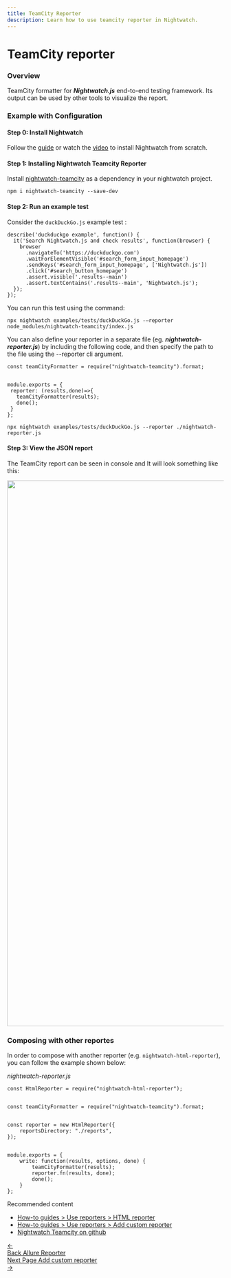 ```yaml
---
title: TeamCity Reporter
description: Learn how to use teamcity reporter in Nightwatch.
---
```


<div class="page-header"><h1>TeamCity reporter</h1></div>

### Overview
TeamCity formatter for ***Nightwatch.js*** end-to-end testing framework. Its output can be used by other tools to visualize the report. 

### Example with Configuration

#### Step 0: Install Nightwatch
Follow the [guide](https://nightwatchjs.org/guide/quickstarts/create-and-run-a-nightwatch-test.html#guide-container) or watch the [video](​​https://vimeo.com/714406223) to install Nightwatch from scratch.

#### Step 1: Installing Nightwatch Teamcity Reporter
Install [nightwatch-teamcity](https://www.npmjs.com/package/nightwatch-teamcity) as a dependency in your nightwatch project.

<div class="sample-test"><pre><code class="language-bash">npm i nightwatch-teamcity --save-dev</code></pre></div>


#### Step 2: Run an example test
Consider the `duckDuckGo.js` example test :
<pre class="line-numbers"><code class="language-javascript">describe('duckduckgo example', function() {
  it('Search Nightwatch.js and check results', function(browser) {
    browser
      .navigateTo('https://duckduckgo.com')
      .waitForElementVisible('#search_form_input_homepage')
      .sendKeys('#search_form_input_homepage', ['Nightwatch.js'])
      .click('#search_button_homepage')
      .assert.visible('.results--main')
      .assert.textContains('.results--main', 'Nightwatch.js');
  }); 
});</code></pre>

You can run this test using the command:

<div class="sample-test"><pre><code class="language-bash">npx nightwatch examples/tests/duckDuckGo.js -–reporter node_modules/nightwatch-teamcity/index.js</code></pre></div>


You can also define your reporter in a separate file (eg. ***nightwatch-reporter.js***) by including the following code, and then specify the path to the file using the --reporter cli argument.

<pre class="line-numbers"><code class="language-javascript">const teamCityFormatter = require("nightwatch-teamcity").format;
<br>
module.exports = {
 reporter: (results,done)=>{
   teamCityFormatter(results);
   done();
 }
};</code></pre>

<div class="sample-test"><pre><code class="language-bash">npx nightwatch examples/tests/duckDuckGo.js --reporter ./nightwatch-reporter.js</code></pre></div>


#### Step 3: View the JSON report
The TeamCity report can be seen in console and It will look something like this:

<img width="1266" src="https://user-images.githubusercontent.com/94462364/184711689-64ba51ea-6aab-408f-8acd-2621b624db61.png">


### Composing with other reportes

In order to compose with another reporter (e.g. `nightwatch-html-reporter`), you can follow the example shown below:

<div class="sample-test"><i>nightwatch-reporter.js</i>
<pre class="line-numbers"><code class="language-javascript">const HtmlReporter = require("nightwatch-html-reporter");
<br>
const teamCityFormatter = require("nightwatch-teamcity").format;
<br>
const reporter = new HtmlReporter({ 
    reportsDirectory: "./reports",
});
<br>
module.exports = {
    write: function(results, options, done) {
        teamCityFormatter(results);
        reporter.fn(results, done);
        done();
    }
};</code>
</pre>
</div>

Recommended content
- [How-to guides > Use reporters > HTML reporter](https://nightwatchjs.org/guide/reporters/use-html-reporter.html)
- [How-to guides > Use reporters > Add custom reporter](https://nightwatchjs.org/guide/reporters/create-custom-reporter.html)
- [Nightwatch Teamcity on github](https://www.npmjs.com/package/nightwatch-teamcity)

<div class="doc-pagination pt-40">
  <div class="previous">
    <a href="https://nightwatchjs.org/guide/reporters/use-nightwatch-allure-reporter.html">
      <span>←</span>
        <div class="d-flex flex-column">
          <span class="smallT">Back</span>
          <span class="bigT">Allure Reporter</span>
        </div>
    </a>
  </div>
  <div class="next">
    <a href="https://nightwatchjs.org/guide/reporters/create-custom-reporter.html">
        <div class="d-flex flex-column">
          <span class="smallT">Next Page</span>
          <span class="bigT">Add custom reporter</span>
        </div>
        <span>→</span>
    </a>
  </div>
</div>
